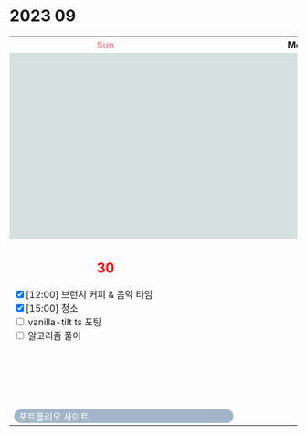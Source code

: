 <h1>2023 09</h1>

<table>
  <tr>
    <th style="width: 20rem; min-width: 20rem; max-width: 20rem; text-align: center; color: #FF8E99"> Sun </th>
    <th style="width: 20rem; min-width: 20rem; max-width: 20rem; text-align: center;"> Mon </th>
    <th style="width: 20rem; min-width: 20rem; max-width: 20rem; text-align: center;"> Tue </th>
    <th style="width: 20rem; min-width: 20rem; max-width: 20rem; text-align: center;"> Wed </th>
    <th style="width: 20rem; min-width: 20rem; max-width: 20rem; text-align: center;"> Thu </th>
    <th style="width: 20rem; min-width: 20rem; max-width: 20rem; text-align: center;"> Fri </th>
    <th style="width: 20rem; min-width: 20rem; max-width: 20rem; text-align: center; color: #FF8E99"> Sat </th>
  </tr>
  <tr style="height: 20rem;">
    <td class="-" colspan="3" style="background: #D5E1DF;">
    </td>
    <td class="2023-09-27">
      <div style="height: 20rem; display: flex; flex-direction: column;">
        <h2 style="text-align: center">27</h2>
        <label><input type="checkbox" checked>[11:10] 폴더 정리</label>
        <label><input type="checkbox" checked>[14:13] 캘린더 시트 만들기</label>
        <label><input type="checkbox" checked>[22:37] 포트폴리오 사이트 - 섹션 2</label>
        <div style="flex-grow: 1;"></div>
        <label style="width: 120%; border-radius: 1rem; background: #A3B6C9; color: white">&nbsp; 포트폴리오 사이트</label>
      </div>
    </td>
    <td class="2023-09-28">
      <div style="height: 20rem; display: flex; flex-direction: column;">
        <h2 style="text-align: center; color: red;">28</h2>
        <label><input type="checkbox" checked>[12:30] 개꿀잠</label>
        <label><input type="checkbox" checked>[16:00 ~ 17:47] 개같이 놈</label>
        <label><input type="checkbox" checked>[00:00 ~ 수면] FGO 플레이</label>
        <div style="flex-grow: 1;"></div>
        <label style="width: 120%; border-radius: 1rem; background: #A3B6C9; color: white">&nbsp;</label>
      </div>
    </td>
    <td class="2023-09-29">
      <div style="height: 20rem; display: flex; flex-direction: column;">
        <h2 style="text-align: center; color: red;">29</h2>
        <label><input type="checkbox" c hecked>[07:30] 모닝 커피 & 음악 타임</label>
        <label><input type="checkbox" checked>[08:00] 샤워</label>
        <label><input type="checkbox" c hecked>알고리즘 풀이</label>
        <label><input type="checkbox" c hecked>포트폴리오 사이트 끝내기</label>
        <div style="flex-grow: 1;"></div>
        <label style="width: 120%; margin-top: 0.2rem; border-radius: 1rem; background: #A3B6C9; color: white">&nbsp;</label>
      </div>
    </td>
    <td class="2023-09-30">
      <div style="height: 20rem; display: flex; flex-direction: column;">
        <h2 style="text-align: center; color: red;">30</h2>
        <label><input type="checkbox" checked>[10:00] 모닝 커피 & 음악 타임</label>
        <label><input type="checkbox" checked>[13:00] 점심 식사</label>
        <label><input type="checkbox" checked>[21:46] 포트폴리오 사이트 섹션1</label>
        <label><input type="checkbox" checked>[00:02] 알고리즘 풀이</label>
        <div style="flex-grow: 1;"></div>
        <label style="width: 120%; margin-top: 0.2rem; border-radius: 1rem; background: #A3B6C9; color: white">&nbsp;</label>
      </div>
    </td>
  </tr>
  <tr>
    <td class="2023-09-30">
      <div style="height: 20rem; display: flex; flex-direction: column;">
        <h2 style="text-align: center; color: red;">30</h2>
        <label><input type="checkbox" checked>[12:00] 브런치 커피 & 음악 타임</label>
        <label><input type="checkbox" checked>[15:00] 청소</label>
        <label><input type="checkbox" c hecked> vanilla-tilt ts 포팅</label>
        <label><input type="checkbox" c hecked> 알고리즘 풀이</label>
        <div style="flex-grow: 1;"></div>
        <label style="width: 120%; margin-top: 0.2rem; border-radius: 1rem; background: #A3B6C9; color: white">&nbsp; 포트폴리오 사이트</label>
      </div>
    </td>
  </tr>
</table>
